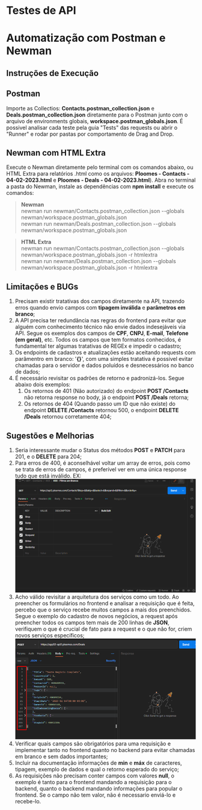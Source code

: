 # Testes de API  
# Automatização com Postman e Newman  
  
## Instruções de Execução  
  
## Postman  
Importe as Collectios: **Contacts.postman_collection.json** e **Deals.postman_collection.json** diretamente para o Postman junto com o arquivo de environments globais, **workspace.postman_globals.json**. É possivel analisar cada teste pela guia "Tests" das requests ou abrir o "Runner" e rodar por pastas por comportamento de Drag and Drop.  
##  Newman com HTML Extra
Execute o Newman diretamente pelo terminal com os comandos abaixo, ou HTML Extra para relatórios .html como os arquivos: **Ploomes - Contacts - 04-02-2023.html** e **Ploomes - Deals - 04-02-2023.html**). Abra no terminal a pasta do Newman, instale as dependências com **npm install** e execute os comandos:  
  
> **Newman**  
newman run newman/Contacts.postman_collection.json --globals newman/workspace.postman_globals.json  
newman run newman/Deals.postman_collection.json --globals newman/workspace.postman_globals.json  
  
> **HTML Extra**  
newman run newman/Contacts.postman_collection.json --globals newman/workspace.postman_globals.json -r htmlextra  
newman run newman/Deals.postman_collection.json --globals newman/workspace.postman_globals.json -r htmlextra  
  
## Limitações e BUGs  
  
1. Precisam existir tratativas dos campos diretamente na API, trazendo erros quando envio campos com **tipagem inválida** e **parâmetros em branco**;
2. A API precisa ter redundância nas regras do frontend para evitar que alguém com conhecimento técnico não envie dados indesejáveis via API. Segue os exemplos dos campos de **CPF**, **CNPJ**, **E-mail**, **Telefone (em geral)**, etc. Todos os campos que tem formatos conhecidos, é fundamental ter algumas tratativas de REGEx e impedir o cadastro;
3. Os endpoints de cadastros e atualizações estão aceitando requests com parâmentro em branco: '**{}**', com uma simples tratativa é possivel evitar chamadas para o servidor e dados poluídos e desnecessários no banco de dados;
4. É necessário revisitar os padrões de retorno e padronizá-los. Segue abaixo dois exemplos:
    1. Os retornos de 401 (Não autorizado) do endpoint **POST /Contacts** não retorna response no body, já o endpoint **POST /Deals** retorna;
    2. Os retornos de 404 (Quando passo um ID que não existe) do endpoint **DELETE /Contacts** retornou 500, o endpoint **DELETE /Deals** retornou corretamente 404;

## Sugestões e Melhorias

1. Seria interessante mudar o Status dos métodos **POST** e **PATCH** para 201, e o **DELETE** para 204;
2. Para erros de 400, é aconselhável voltar um array de erros, pois como se trata de erros de campos, é preferível ver em uma única response tudo que está inválido. EX:  
![Array_errors](assets/array_errors.gif)  
3. Acho válido revisitar a arquitetura dos serviços como um todo. Ao preencher os formulários no frontend e analisar a requisição que é feita, percebo que o serviço recebe muitos campos a mais dos preenchidos. Segue o exemplo do cadastro de novos negócios, a request após preencher todos os campos tem mais de 200 linhas de **JSON**, verifiquem o que é crucial de fato para a request e o que não for, criem novos serviços específicos;  
![request_deals](assets/request_deals.png)  
4. Verificar quais campos são obrigatórios para uma requisição e implementar tanto no frontend quanto no backend para evitar chamadas em branco e sem dados importantes;
5. Incluir na documentação informações de **min** e **máx** de caracteres, tipagem, exemplo de dados e qual o retorno esperado do serviço;
6. As requisições não precisam conter campos com valores **null**, o exemplo é tanto para o frontend mandando a requisição para o backend, quanto o backend mandando informações para popular o frontend. Se o campo não tem valor, não é necessario enviá-lo e recebe-lo.
